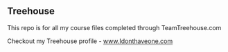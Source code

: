 ## Treehouse

This repo is for all my course files completed through TeamTreehouse.com

Checkout my Treehouse profile - www.Idonthaveone.com